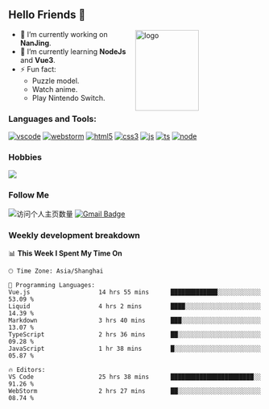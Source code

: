 ## Hello Friends 👋

<img src="https://github-readme-stats.vercel.app/api?username=Eugeniocode&show_icons=true&theme=vue" alt="logo" height="160" align="right" width="50%" />

- 🔭 I’m currently working on **NanJing**.
- 🌱 I’m currently learning **NodeJs** and **Vue3**.
- ⚡ Fun fact: 
  - Puzzle model.
  - Watch anime.
  - Play Nintendo Switch.



### Languages and Tools:

[![vscode](https://img.shields.io/badge/Visual%20Studio%20Code-blue?style=flat-square&logo=visualstudiocode&logoColor=ffffff)]()
[![webstorm](https://img.shields.io/badge/webstorm-528DD7?style=flat-square&logo=webstorm&logoColor=#ffffff)]()
[![html5](https://img.shields.io/badge/-HTML5-F16528?style=flat-square&logo=html5&logoColor=ffffff)]()
[![css3](https://img.shields.io/badge/-CSS3-3699D5?style=flat-square&logo=css3&logoColor=ffffff)]()
[![js](https://img.shields.io/badge/-Javascript-F0DA50?style=flat-square&logo=javascript&logoColor=ffffff)]()
[![ts](https://img.shields.io/badge/-Typescript-083061?style=flat-square&logo=typescript&logoColor=ffffff)]()
[![node](https://img.shields.io/badge/-Node.js-80BD00?style=flat-square&logo=nodedotjs&logoColor=ffffff)]()


### Hobbies

![](https://img.shields.io/badge/-Nintendo%20Switch-e60012?style=flat-square&logo=nintendo%20switch&logoColor=ffffff)

### Follow Me
![访问个人主页数量](https://komarev.com/ghpvc/?username=Eugeniocode&color=blue)
[![Gmail Badge](https://img.shields.io/badge/mail-eugeniocode@yeah.net-blue?style=flat&logo=Gmail&logoColor=white&link=mailto:eugeniocode@yeah.net)](mailto:eugeniocode@yeah.net)


### Weekly development breakdown
<!--START_SECTION:waka-->
📊 **This Week I Spent My Time On** 

```text
🕑︎ Time Zone: Asia/Shanghai

💬 Programming Languages: 
Vue.js                   14 hrs 55 mins      █████████████░░░░░░░░░░░░   53.09 % 
Liquid                   4 hrs 2 mins        ████░░░░░░░░░░░░░░░░░░░░░   14.39 % 
Markdown                 3 hrs 40 mins       ███░░░░░░░░░░░░░░░░░░░░░░   13.07 % 
TypeScript               2 hrs 36 mins       ██░░░░░░░░░░░░░░░░░░░░░░░   09.28 % 
JavaScript               1 hr 38 mins        █░░░░░░░░░░░░░░░░░░░░░░░░   05.87 % 

🔥 Editors: 
VS Code                  25 hrs 38 mins      ███████████████████████░░   91.26 % 
WebStorm                 2 hrs 27 mins       ██░░░░░░░░░░░░░░░░░░░░░░░   08.74 % 
```


<!--END_SECTION:waka-->

